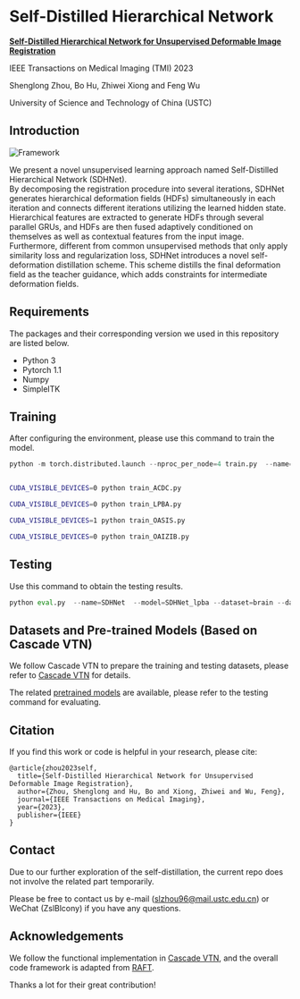 # Self-Distilled Hierarchical Network

**[Self-Distilled Hierarchical Network for Unsupervised Deformable Image Registration](https://ieeexplore.ieee.org/abstract/document/10042453)**

IEEE Transactions on Medical Imaging (TMI) 2023

Shenglong Zhou, Bo Hu, Zhiwei Xiong and Feng Wu

University of Science and Technology of China (USTC)

## Introduction

![Framework](https://user-images.githubusercontent.com/26156941/201927630-23340d83-52a0-45b6-a007-19c7fb603ea9.png)

We present a novel unsupervised learning approach named Self-Distilled Hierarchical Network (SDHNet).  
By decomposing the registration procedure into several iterations, SDHNet generates hierarchical deformation fields (HDFs) simultaneously in each iteration and connects different iterations utilizing the learned hidden state.
Hierarchical features are extracted to generate HDFs through several parallel GRUs, and HDFs are then fused adaptively conditioned on themselves as well as contextual features from the input image.
Furthermore, different from common unsupervised methods that only apply similarity loss and regularization loss, SDHNet introduces a novel self-deformation distillation scheme. 
This scheme distills the final deformation field as the teacher guidance, which adds constraints for intermediate deformation fields.

## Requirements
The packages and their corresponding version we used in this repository are listed below.
- Python 3
- Pytorch 1.1
- Numpy
- SimpleITK

## Training
After configuring the environment, please use this command to train the model.

```python
python -m torch.distributed.launch --nproc_per_node=4 train.py  --name=SDHNet  --iters=6 --dataset=brain  --data_path=/xx/xx/  --base_path=/xx/xx/

```

```bash

CUDA_VISIBLE_DEVICES=0 python train_ACDC.py

CUDA_VISIBLE_DEVICES=0 python train_LPBA.py

CUDA_VISIBLE_DEVICES=1 python train_OASIS.py

CUDA_VISIBLE_DEVICES=0 python train_OAIZIB.py

```

## Testing
Use this command to obtain the testing results.
```python
python eval.py  --name=SDHNet  --model=SDHNet_lpba --dataset=brain --dataset_test=lpba  --iters=6 --local_rank=0 --data_path=/xx/xx/  --base_path=/xx/xx/
```

## Datasets and Pre-trained Models (Based on Cascade VTN)
We follow Cascade VTN to prepare the training and testing datasets, please refer to [Cascade VTN](https://github.com/microsoft/Recursive-Cascaded-Networks) for details.

The related [pretrained models](https://drive.google.com/drive/folders/1BpxkIzL_SrPuKdqC_buiINawNZVMqoWc?usp=share_link) are available, please refer to the testing command for evaluating.

## Citation
If you find this work or code is helpful in your research, please cite:
```
@article{zhou2023self,
  title={Self-Distilled Hierarchical Network for Unsupervised Deformable Image Registration},
  author={Zhou, Shenglong and Hu, Bo and Xiong, Zhiwei and Wu, Feng},
  journal={IEEE Transactions on Medical Imaging},
  year={2023},
  publisher={IEEE}
}
```

## Contact
Due to our further exploration of the self-distillation, the current repo does not involve the related part temporarily. 

Please be free to contact us by e-mail (slzhou96@mail.ustc.edu.cn) or WeChat (ZslBlcony) if you have any questions.

## Acknowledgements
We follow the functional implementation in [Cascade VTN](https://github.com/microsoft/Recursive-Cascaded-Networks), and the overall code framework is adapted from [RAFT](https://github.com/princeton-vl/RAFT). 

Thanks a lot for their great contribution!


